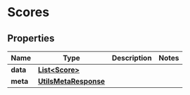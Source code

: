 

# Scores


## Properties

| Name | Type | Description | Notes |
|------------ | ------------- | ------------- | -------------|
|**data** | [**List&lt;Score&gt;**](Score.md) |  |  |
|**meta** | [**UtilsMetaResponse**](UtilsMetaResponse.md) |  |  |




